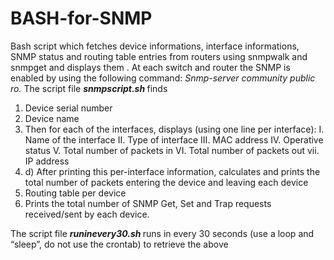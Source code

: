 # BASH-for-SNMP
Bash script which fetches device informations, interface informations, SNMP status and routing table entries from routers using snmpwalk and snmpget  and displays them .
At each switch and router the SNMP is enabled by using the following command: 
<i>Snmp-server community public ro.</i>
The script file <b><i>snmpscript.sh </i></b> finds
1.	Device serial number 
2.	Device name 
3.	Then for each of the interfaces, displays (using one line per interface):
I.	Name of the interface 
II.	Type of interface 
III.	 MAC address 
IV.	 Operative status 
V.	Total number of packets in 
VI.	Total number of packets out vii. IP address 
4.	d) After printing this per-interface information, calculates and prints the total number of packets entering the device and leaving each device
5.	Routing table per device 
6.	Prints the total number of SNMP Get, Set and Trap requests received/sent by each device. 

 The script file <b><i>runinevery30.sh </i></b>runs in every 30 seconds (use a loop and “sleep”, do not use the crontab) to retrieve the above

